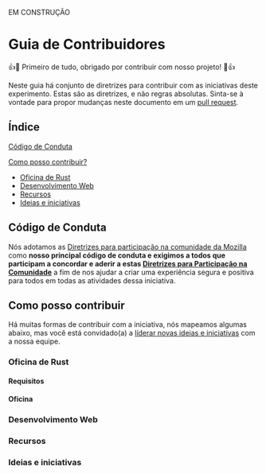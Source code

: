 EM CONSTRUÇÃO
# Guia de Contribuidores

:+1::tada: Primeiro de tudo, obrigado por contribuir com nosso projeto! :tada::+1:

Neste guia há conjunto de diretrizes para contribuir com as iniciativas deste experimento. Estas são as diretrizes, e não regras absolutas. Sinta-se à vontade para propor mudanças neste documento em um [pull request](https://help.github.com/articles/about-pull-requests/).

## Índice

[Código de Conduta](#código-de-conduta)

[Como posso contribuir?](#como-posso-contribuir)
  * [Oficina de Rust](#oficina-de-rust)
  * [Desenvolvimento Web](#desenvolvimento-web)
  * [Recursos](#recursos)
  * [Ideias e iniciativas](#ideias-e-iniciativas)

## Código de Conduta
Nós adotamos as [Diretrizes para participação na comunidade da Mozilla](https://www.mozilla.org/pt-BR/about/governance/policies/participation/) como **nosso principal código de conduta e exigimos a todos que participam a concordar e aderir a estas [Diretrizes para Participação na Comunidade](https://www.mozilla.org/pt-BR/about/governance/policies/participation/)** a fim de nos ajudar a criar uma experiência segura e positiva para todos em todas as atividades dessa iniciativa.

## Como posso contribuir
Há muitas formas de contribuir com a iniciativa, nós mapeamos algumas abaixo, mas você está convidado(a) a [líderar novas ideias e iniciativas](#ideias-e-iniciativas) com a nossa equipe.

### Oficina de Rust
#### Requisitos

#### Oficina

### Desenvolvimento Web

### Recursos

### Ideias e iniciativas
